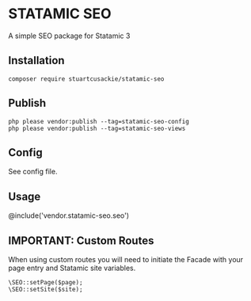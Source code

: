 # STATAMIC SEO

A simple SEO package for Statamic 3

## Installation

```
composer require stuartcusackie/statamic-seo
```

## Publish

```
php please vendor:publish --tag=statamic-seo-config
php please vendor:publish --tag=statamic-seo-views
```

## Config

See config file.

## Usage

@include('vendor.statamic-seo.seo')

## IMPORTANT: Custom Routes

When using custom routes you will need to initiate the Facade with your page entry and Statamic site variables.

```
\SEO::setPage($page);
\SEO::setSite($site);
```
